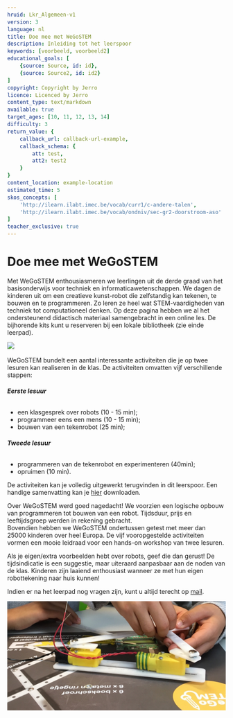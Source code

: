 ```yaml
---
hruid: Lkr_Algemeen-v1
version: 3
language: nl
title: Doe mee met WeGoSTEM
description: Inleiding tot het leerspoor
keywords: [voorbeeld, voorbeeld2]
educational_goals: [
    {source: Source, id: id}, 
    {source: Source2, id: id2}
]
copyright: Copyright by Jerro
licence: Licenced by Jerro
content_type: text/markdown
available: true
target_ages: [10, 11, 12, 13, 14]
difficulty: 3
return_value: {
    callback_url: callback-url-example,
    callback_schema: {
        att: test,
        att2: test2
    }
}
content_location: example-location
estimated_time: 5
skos_concepts: [
    'http://ilearn.ilabt.imec.be/vocab/curr1/c-andere-talen', 
    'http://ilearn.ilabt.imec.be/vocab/ondniv/sec-gr2-doorstroom-aso'
]
teacher_exclusive: true
---
```


# Doe mee met WeGoSTEM

Met WeGoSTEM enthousiasmeren we leerlingen uit de derde graad van het basisonderwijs voor techniek en informaticawetenschappen. We dagen de kinderen uit om een creatieve kunst-robot die zelfstandig kan tekenen, te bouwen en te programmeren. Zo leren ze heel wat STEM-vaardigheden van techniek tot computationeel denken. Op deze pagina hebben we al het ondersteunend didactisch materiaal samengebracht in een online les. De bijhorende kits kunt u reserveren bij een lokale bibliotheek (zie einde leerpad).

![](@youtube/https://www.youtube.com/embed/RqyxGvzavCw)

WeGoSTEM bundelt een aantal interessante activiteiten die je op twee lesuren kan realiseren in de klas. De activiteiten omvatten vijf verschillende stappen:

###### **Eerste lesuur**
* een klasgesprek over robots (10 - 15 min);
* programmeer eens een mens (10 - 15 min);
* bouwen van een tekenrobot (25 min);
  
###### **Tweede lesuur**
* programmeren van de tekenrobot en experimenteren (40min);
* opruimen (10 min).

De activiteiten kan je volledig uitgewerkt terugvinden in dit leerspoor. Een handige samenvatting kan je 
[hier](https://scholen.dwengo.org/downloads/WeGoSTEMoverzichtleerkrachten.pdf "Samenvatting WeGoSTEM") 
downloaden. 

Over WeGoSTEM werd goed nagedacht! We voorzien een logische opbouw van programmeren tot bouwen van een robot. Tijdsduur, prijs en leeftijdsgroep werden in rekening gebracht.  
Bovendien hebben we WeGoSTEM ondertussen getest met meer dan 25000 kinderen over heel Europa. De vijf vooropgestelde activiteiten vormen een mooie leidraad voor een hands-on workshop van twee lesuren. 

Als je eigen/extra voorbeelden hebt over robots, geef die dan gerust! De tijdsindicatie is een suggestie, maar uiteraard aanpasbaar aan de noden van de klas. Kinderen zijn laaiend enthousiast wanneer ze met hun eigen robottekening naar huis kunnen!

Indien er na het leerpad nog vragen zijn, kunt u altijd terecht op [mail]( "mail").

![](embed/WeGoSTEM_Front.jpg "close-up")